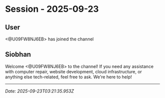 # Session - 2025-09-23

## User
<@U09FW8NJ6EB> has joined the channel

## Siobhan
Welcome <@U09FW8NJ6EB> to the channel! If you need any assistance with computer repair, website development, cloud infrastructure, or anything else tech-related, feel free to ask. We're here to help!


---
*Date: 2025-09-23T03:21:35.953Z*